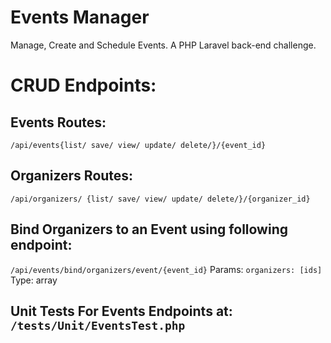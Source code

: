 # Events Manager
Manage, Create and Schedule Events. A PHP Laravel back-end challenge.

# CRUD Endpoints:
## Events Routes:
`/api/events{list/ save/ view/ update/ delete/}/{event_id}`

## Organizers Routes:
`/api/organizers/ {list/ save/ view/ update/ delete/}/{organizer_id}`

## Bind Organizers to an Event using following endpoint:
`/api/events/bind/organizers/event/{event_id}` Params: `organizers: [ids]` Type: array

## Unit Tests For Events Endpoints at: `/tests/Unit/EventsTest.php`

